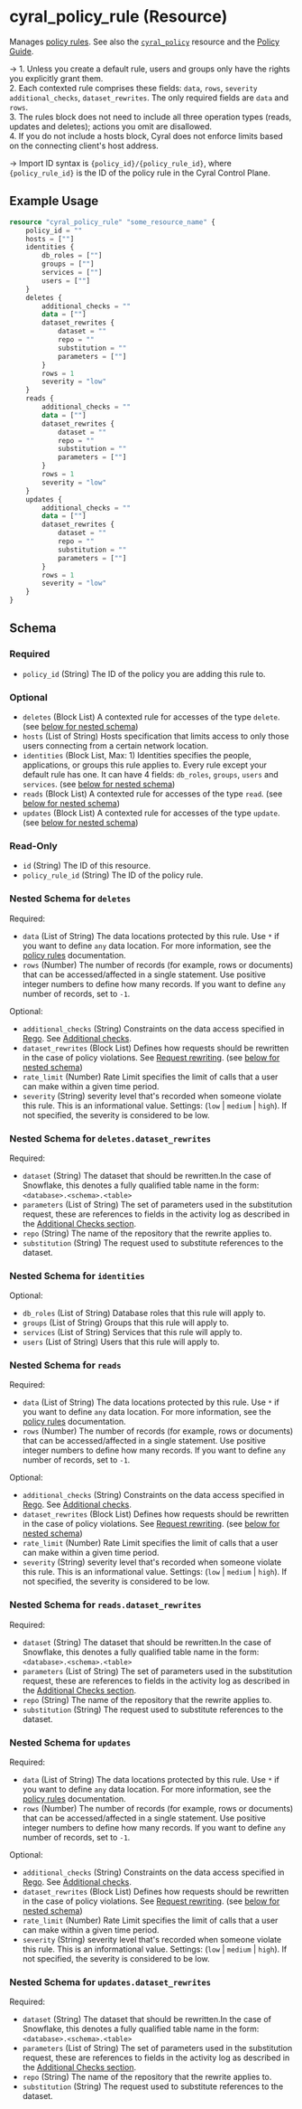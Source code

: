 # cyral_policy_rule (Resource)

Manages [policy rules](https://cyral.com/docs/reference/policy/#rules). See also the [`cyral_policy`](https://registry.terraform.io/providers/cyralinc/cyral/latest/docs/resources/policy) resource and the [Policy Guide](https://cyral.com/docs/policy#the-rules-block-of-a-policy).

-> 1. Unless you create a default rule, users and groups only have the rights you explicitly grant them.<br> 2. Each contexted rule comprises these fields: `data`, `rows`, `severity` `additional_checks`, `dataset_rewrites`. The only required fields are `data` and `rows`.<br> 3. The rules block does not need to include all three operation types (reads, updates and deletes); actions you omit are disallowed.<br>4. If you do not include a hosts block, Cyral does not enforce limits based on the connecting client's host address.

-> Import ID syntax is `{policy_id}/{policy_rule_id}`, where `{policy_rule_id}` is the ID of the policy rule in the Cyral Control Plane.

## Example Usage

```terraform
resource "cyral_policy_rule" "some_resource_name" {
    policy_id = ""
    hosts = [""]
    identities {
        db_roles = [""]
        groups = [""]
        services = [""]
        users = [""]
    }
    deletes {
        additional_checks = ""
        data = [""]
        dataset_rewrites {
            dataset = ""
            repo = ""
            substitution = ""
            parameters = [""]
        }
        rows = 1
        severity = "low"
    }
    reads {
        additional_checks = ""
        data = [""]
        dataset_rewrites {
            dataset = ""
            repo = ""
            substitution = ""
            parameters = [""]
        }
        rows = 1
        severity = "low"
    }
    updates {
        additional_checks = ""
        data = [""]
        dataset_rewrites {
            dataset = ""
            repo = ""
            substitution = ""
            parameters = [""]
        }
        rows = 1
        severity = "low"
    }
}
```

<!-- schema generated by tfplugindocs -->

## Schema

### Required

- `policy_id` (String) The ID of the policy you are adding this rule to.

### Optional

- `deletes` (Block List) A contexted rule for accesses of the type `delete`. (see [below for nested schema](#nestedblock--deletes))
- `hosts` (List of String) Hosts specification that limits access to only those users connecting from a certain network location.
- `identities` (Block List, Max: 1) Identities specifies the people, applications, or groups this rule applies to. Every rule except your default rule has one. It can have 4 fields: `db_roles`, `groups`, `users` and `services`. (see [below for nested schema](#nestedblock--identities))
- `reads` (Block List) A contexted rule for accesses of the type `read`. (see [below for nested schema](#nestedblock--reads))
- `updates` (Block List) A contexted rule for accesses of the type `update`. (see [below for nested schema](#nestedblock--updates))

### Read-Only

- `id` (String) The ID of this resource.
- `policy_rule_id` (String) The ID of the policy rule.

<a id="nestedblock--deletes"></a>

### Nested Schema for `deletes`

Required:

- `data` (List of String) The data locations protected by this rule. Use `*` if you want to define `any` data location. For more information, see the [policy rules](https://cyral.com/docs/policy/rules#contexted-rules) documentation.
- `rows` (Number) The number of records (for example, rows or documents) that can be accessed/affected in a single statement. Use positive integer numbers to define how many records. If you want to define `any` number of records, set to `-1`.

Optional:

- `additional_checks` (String) Constraints on the data access specified in [Rego](https://www.openpolicyagent.org/docs/latest/policy-language/). See [Additional checks](https://cyral.com/docs/policy/rules/#additional-checks).
- `dataset_rewrites` (Block List) Defines how requests should be rewritten in the case of policy violations. See [Request rewriting](https://cyral.com/docs/policy/rules/#request-rewriting). (see [below for nested schema](#nestedblock--deletes--dataset_rewrites))
- `rate_limit` (Number) Rate Limit specifies the limit of calls that a user can make within a given time period.
- `severity` (String) severity level that's recorded when someone violate this rule. This is an informational value. Settings: (`low` | `medium` | `high`). If not specified, the severity is considered to be low.

<a id="nestedblock--deletes--dataset_rewrites"></a>

### Nested Schema for `deletes.dataset_rewrites`

Required:

- `dataset` (String) The dataset that should be rewritten.In the case of Snowflake, this denotes a fully qualified table name in the form: `<database>.<schema>.<table>`
- `parameters` (List of String) The set of parameters used in the substitution request, these are references to fields in the activity log as described in the [Additional Checks section](https://cyral.com/docs/policy/rules/#additional-checks).
- `repo` (String) The name of the repository that the rewrite applies to.
- `substitution` (String) The request used to substitute references to the dataset.

<a id="nestedblock--identities"></a>

### Nested Schema for `identities`

Optional:

- `db_roles` (List of String) Database roles that this rule will apply to.
- `groups` (List of String) Groups that this rule will apply to.
- `services` (List of String) Services that this rule will apply to.
- `users` (List of String) Users that this rule will apply to.

<a id="nestedblock--reads"></a>

### Nested Schema for `reads`

Required:

- `data` (List of String) The data locations protected by this rule. Use `*` if you want to define `any` data location. For more information, see the [policy rules](https://cyral.com/docs/policy/rules#contexted-rules) documentation.
- `rows` (Number) The number of records (for example, rows or documents) that can be accessed/affected in a single statement. Use positive integer numbers to define how many records. If you want to define `any` number of records, set to `-1`.

Optional:

- `additional_checks` (String) Constraints on the data access specified in [Rego](https://www.openpolicyagent.org/docs/latest/policy-language/). See [Additional checks](https://cyral.com/docs/policy/rules/#additional-checks).
- `dataset_rewrites` (Block List) Defines how requests should be rewritten in the case of policy violations. See [Request rewriting](https://cyral.com/docs/policy/rules/#request-rewriting). (see [below for nested schema](#nestedblock--reads--dataset_rewrites))
- `rate_limit` (Number) Rate Limit specifies the limit of calls that a user can make within a given time period.
- `severity` (String) severity level that's recorded when someone violate this rule. This is an informational value. Settings: (`low` | `medium` | `high`). If not specified, the severity is considered to be low.

<a id="nestedblock--reads--dataset_rewrites"></a>

### Nested Schema for `reads.dataset_rewrites`

Required:

- `dataset` (String) The dataset that should be rewritten.In the case of Snowflake, this denotes a fully qualified table name in the form: `<database>.<schema>.<table>`
- `parameters` (List of String) The set of parameters used in the substitution request, these are references to fields in the activity log as described in the [Additional Checks section](https://cyral.com/docs/policy/rules/#additional-checks).
- `repo` (String) The name of the repository that the rewrite applies to.
- `substitution` (String) The request used to substitute references to the dataset.

<a id="nestedblock--updates"></a>

### Nested Schema for `updates`

Required:

- `data` (List of String) The data locations protected by this rule. Use `*` if you want to define `any` data location. For more information, see the [policy rules](https://cyral.com/docs/policy/rules#contexted-rules) documentation.
- `rows` (Number) The number of records (for example, rows or documents) that can be accessed/affected in a single statement. Use positive integer numbers to define how many records. If you want to define `any` number of records, set to `-1`.

Optional:

- `additional_checks` (String) Constraints on the data access specified in [Rego](https://www.openpolicyagent.org/docs/latest/policy-language/). See [Additional checks](https://cyral.com/docs/policy/rules/#additional-checks).
- `dataset_rewrites` (Block List) Defines how requests should be rewritten in the case of policy violations. See [Request rewriting](https://cyral.com/docs/policy/rules/#request-rewriting). (see [below for nested schema](#nestedblock--updates--dataset_rewrites))
- `rate_limit` (Number) Rate Limit specifies the limit of calls that a user can make within a given time period.
- `severity` (String) severity level that's recorded when someone violate this rule. This is an informational value. Settings: (`low` | `medium` | `high`). If not specified, the severity is considered to be low.

<a id="nestedblock--updates--dataset_rewrites"></a>

### Nested Schema for `updates.dataset_rewrites`

Required:

- `dataset` (String) The dataset that should be rewritten.In the case of Snowflake, this denotes a fully qualified table name in the form: `<database>.<schema>.<table>`
- `parameters` (List of String) The set of parameters used in the substitution request, these are references to fields in the activity log as described in the [Additional Checks section](https://cyral.com/docs/policy/rules/#additional-checks).
- `repo` (String) The name of the repository that the rewrite applies to.
- `substitution` (String) The request used to substitute references to the dataset.

